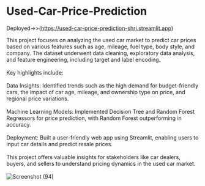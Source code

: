 # Used-Car-Price-Prediction
Deployed->>(https://used-car-price-prediction-shri.streamlit.app)

This project focuses on analyzing the used car market to predict car prices based on various features such as age, mileage, fuel type, body style, and company. The dataset underwent data cleaning, exploratory data analysis, and feature engineering, including target and label encoding.
<br><br>
Key highlights include:
<br><br>
Data Insights: Identified trends such as the high demand for budget-friendly cars, the impact of car age, mileage, and ownership type on price, and regional price variations.<br><br>
Machine Learning Models: Implemented Decision Tree and Random Forest Regressors for price prediction, with Random Forest outperforming in accuracy.<br><br>
Deployment: Built a user-friendly web app using Streamlit, enabling users to input car details and predict resale prices.<br><br>
This project offers valuable insights for stakeholders like car dealers, buyers, and sellers to understand pricing dynamics in the used car market.<br><br>
![Screenshot (94)](https://github.com/user-attachments/assets/facaa8c7-bf30-4db1-aa5e-ec0cf33b402f)
